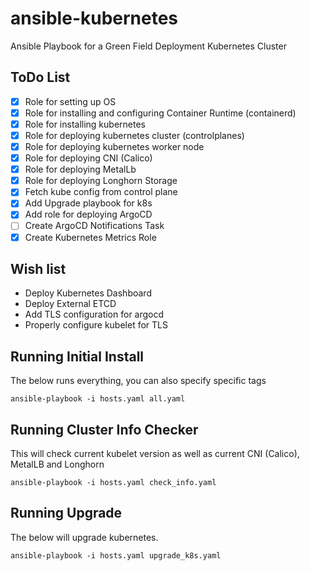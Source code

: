 # ansible-kubernetes
Ansible Playbook for a Green Field Deployment Kubernetes Cluster

## ToDo List
- [x] Role for setting up OS
- [x] Role for installing and configuring Container Runtime (containerd)
- [x] Role for installing kubernetes
- [x] Role for deploying kubernetes cluster (controlplanes)
- [x] Role for deploying kubernetes worker node
- [x] Role for deploying CNI (Calico)
- [x] Role for deploying MetalLb
- [x] Role for deploying Longhorn Storage
- [x] Fetch kube config from control plane
- [x] Add Upgrade playbook for k8s
- [x] Add role for deploying ArgoCD
- [ ] Create ArgoCD Notifications Task
- [X] Create Kubernetes Metrics Role

## Wish list
- Deploy Kubernetes Dashboard
- Deploy External ETCD
- Add TLS configuration for argocd
- Properly configure kubelet for TLS

## Running Initial Install
The below runs everything, you can also specify specific tags
```
ansible-playbook -i hosts.yaml all.yaml
```

## Running Cluster Info Checker
This will check current kubelet version as well as current CNI (Calico), MetalLB and Longhorn
```
ansible-playbook -i hosts.yaml check_info.yaml
```

## Running Upgrade
The below will upgrade kubernetes.
```
ansible-playbook -i hosts.yaml upgrade_k8s.yaml
```